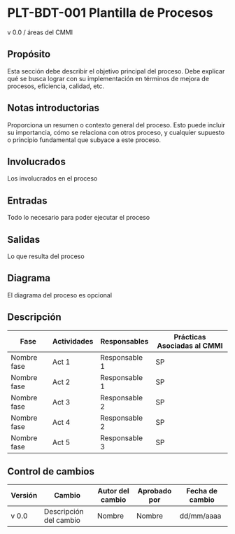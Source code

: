 # PLT-BDT-001 Plantilla de Procesos

v 0.0 / áreas del CMMI

## Propósito

Esta sección debe describir el objetivo principal del proceso. Debe explicar qué se busca lograr con su implementación en términos de mejora de procesos, eficiencia, calidad, etc.

## Notas introductorias

Proporciona un resumen o contexto general del proceso. Esto puede incluir su importancia, cómo se relaciona con otros proceso, y cualquier supuesto o principio fundamental que subyace a este proceso.

## Involucrados

Los involucrados en el proceso

## Entradas

Todo lo necesario para poder ejecutar el proceso

## Salidas

Lo que resulta del proceso

## Diagrama

El diagrama del proceso es opcional

## Descripción

| Fase        | Actividades | Responsables  | Prácticas Asociadas al CMMI |
| ----------- | ----------- | ------------- | --------------------------- |
| Nombre fase | Act 1       | Responsable 1 | SP                          |
| Nombre fase | Act 2       | Responsable 1 | SP                          |
| Nombre fase | Act 3       | Responsable 2 | SP                          |
| Nombre fase | Act 4       | Responsable 2 | SP                          |
| Nombre fase | Act 5       | Responsable 3 | SP                          |

## Control de cambios

| Versión | Cambio                 | Autor del cambio | Aprobado por | Fecha de cambio |
| ------- | ---------------------- | ---------------- | ------------ | --------------- |
| v 0.0   | Descripción del cambio | Nombre           | Nombre       | dd/mm/aaaa      |

